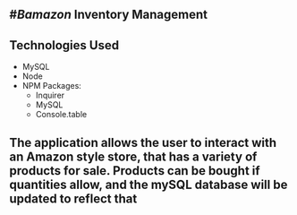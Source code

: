 ## #_Bamazon_ Inventory Management

## Technologies Used
* MySQL
* Node
* NPM Packages:
    * Inquirer
    * MySQL
    * Console.table
    
## The application allows the user to interact with an Amazon style store, that has a variety of products for sale. Products can be bought if quantities allow, and the mySQL database will be updated to reflect that

